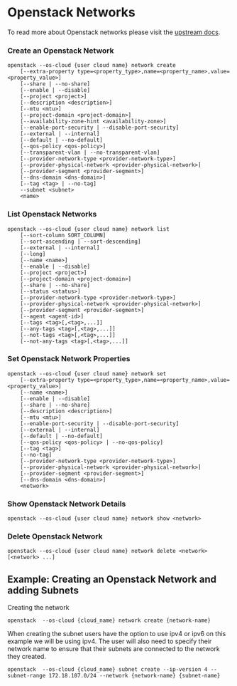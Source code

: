 # Openstack Networks

To read more about Openstack networks please visit the [upstream docs](https://docs.openstack.org/python-openstackclient/latest/cli/command-objects/network.html).

### Create an Openstack Network

``` shell
openstack --os-cloud {user cloud name} network create
    [--extra-property type=<property_type>,name=<property_name>,value=<property_value>]
    [--share | --no-share]
    [--enable | --disable]
    [--project <project>]
    [--description <description>]
    [--mtu <mtu>]
    [--project-domain <project-domain>]
    [--availability-zone-hint <availability-zone>]
    [--enable-port-security | --disable-port-security]
    [--external | --internal]
    [--default | --no-default]
    [--qos-policy <qos-policy>]
    [--transparent-vlan | --no-transparent-vlan]
    [--provider-network-type <provider-network-type>]
    [--provider-physical-network <provider-physical-network>]
    [--provider-segment <provider-segment>]
    [--dns-domain <dns-domain>]
    [--tag <tag> | --no-tag]
    --subnet <subnet>
    <name>
```

### List Openstack Networks

``` shell
openstack --os-cloud {user cloud name} network list
    [--sort-column SORT_COLUMN]
    [--sort-ascending | --sort-descending]
    [--external | --internal]
    [--long]
    [--name <name>]
    [--enable | --disable]
    [--project <project>]
    [--project-domain <project-domain>]
    [--share | --no-share]
    [--status <status>]
    [--provider-network-type <provider-network-type>]
    [--provider-physical-network <provider-physical-network>]
    [--provider-segment <provider-segment>]
    [--agent <agent-id>]
    [--tags <tag>[,<tag>,...]]
    [--any-tags <tag>[,<tag>,...]]
    [--not-tags <tag>[,<tag>,...]]
    [--not-any-tags <tag>[,<tag>,...]]
```

### Set Openstack Network Properties

``` shell
openstack --os-cloud {user cloud name} network set
    [--extra-property type=<property_type>,name=<property_name>,value=<property_value>]
    [--name <name>]
    [--enable | --disable]
    [--share | --no-share]
    [--description <description>]
    [--mtu <mtu>]
    [--enable-port-security | --disable-port-security]
    [--external | --internal]
    [--default | --no-default]
    [--qos-policy <qos-policy> | --no-qos-policy]
    [--tag <tag>]
    [--no-tag]
    [--provider-network-type <provider-network-type>]
    [--provider-physical-network <provider-physical-network>]
    [--provider-segment <provider-segment>]
    [--dns-domain <dns-domain>]
    <network>
```

### Show Openstack Network Details

``` shell
openstack --os-cloud {user cloud name} network show <network>
```

### Delete Openstack Network

``` shell
openstack --os-cloud {user cloud name} network delete <network> [<network> ...]
```

## Example: Creating an Openstack Network and adding Subnets

Creating the network

``` shell
openstack  --os-cloud {cloud_name} network create {network-name}
```

When creating the subnet users have the option to use ipv4 or ipv6 on this example we will be using ipv4. The user will also need to specify their network name to ensure that their subnets are connected to the network they created.

``` shell
openstack  --os-cloud {cloud_name} subnet create --ip-version 4 --subnet-range 172.18.107.0/24 --network {network-name} {subnet-name}
```
